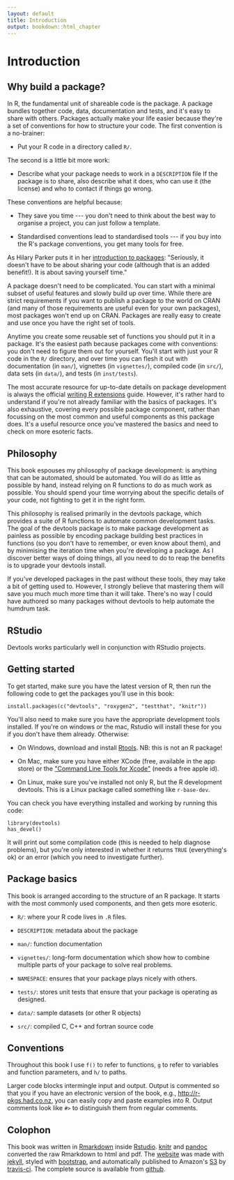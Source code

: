 ```yaml
---
layout: default
title: Introduction
output: bookdown::html_chapter
---
```


# Introduction

## Why build a package?

In R, the fundamental unit of shareable code is the package. A package bundles together code, data, documentation and tests, and it's easy to share with others. Packages actually make your life easier because they're a set of conventions for how to structure your code. The first convention is a no-brainer:

* Put your R code in a directory called `R/`.

The second is a little bit more work:

* Describe what your package needs to work in a `DESCRIPTION` file
  If the package is to share, also describe what it does, who can use it 
  (the license) and who to contact if things go wrong.

These conventions are helpful because:

* They save you time --- you don't need to think about the best way to organise
  a project, you can just follow a template.

* Standardised conventions lead to standardised tools --- if you buy into
  the R's package conventions, you get many tools for free.

As Hilary Parker puts it in her [introduction to packages](http://hilaryparker.com/2014/04/29/writing-an-r-package-from-scratch/): "Seriously, it doesn't have to be about sharing your code (although that is an added benefit!). It is about saving yourself time."

A package doesn't need to be complicated. You can start with a minimal subset of useful features and slowly build up over time. While there are strict requirements if you want to publish a package to the world on CRAN (and many of those requirements are useful even for your own packages), most packages won't end up on CRAN. Packages are really easy to create and use once you have the right set of tools.

Anytime you create some reusable set of functions you should put it in a package. It's the easiest path because packages come with conventions: you don't need to figure them out for yourself. You'll start with just your R code in the `R/` directory, and over time you can flesh it out with documentation (in `man/`), vignettes (in `vignettes/`), compiled code (in `src/`), data sets (in `data/`), and tests (in `inst/tests`).

The most accurate resource for up-to-date details on package development is always the official [writing R extensions][r-ext] guide. However, it's rather hard to understand if you're not already familiar with the basics of packages. It's also exhaustive, covering every possible package component, rather than focussing on the most common and useful components as this package does. It's a useful resource once you've mastered the basics and need to check on more esoteric facts.

## Philosophy

This book espouses my philosophy of package development: is anything that can be automated, should be automated. You will do as little as possible by hand, instead relying on R functions to do as much work as possible. You should spend your time worrying about the specific details of your code, not fighting to get it in the right form.

This philosophy is realised primarily in the devtools package, which provides a suite of R functions to automate common development tasks. The goal of the devtools package is to make package development as painless as possible by encoding package building best practices in functions (so you don't have to remember, or even know about them), and by minimising the iteration time when you're developing a package. As I discover better ways of doing things, all you need to do to reap the benefits is to upgrade your devtools install.

If you've developed packages in the past without these tools, they may take a bit of getting used to. However, I strongly believe that mastering them will save you much much more time than it will take. There's no way I could have authored so many packages without devtools to help automate the humdrum task.

## RStudio

Devtools works particularly well in conjunction with RStudio projects.

## Getting started

To get started, make sure you have the latest version of R, then run the following code to get the packages you'll use in this book:

```{r, eval = FALSE}
install.packages(c("devtools", "roxygen2", "testthat", "knitr"))
```

You'll also need to make sure you have the appropriate development tools installed. If you're on windows or the mac, Rstudio will install these for you if you don't have them already. Otherwise:

* On Windows, download and install [Rtools](http://cran.r-project.org/bin/windows/Rtools/). NB: this is not an R package!

* On Mac, make sure you have either XCode (free, available in the app store)
  or the ["Command Line Tools for Xcode"](http://developer.apple.com/downloads)
  (needs a free apple id).

* On Linux, make sure you've installed not only R, but the R development
  devtools. This is a Linux package called something like `r-base-dev`.

You can check you have everything installed and working by running this code:

```{r, message = FALSE}
library(devtools)
has_devel()
```

It will print out some compilation code (this is needed to help diagnose problems), but you're only interested in whether it returns `TRUE` (everything's ok) or an error (which you need to investigate further).

## Package basics

This book is arranged according to the structure of an R package. It starts with the most commonly used components, and then gets more esoteric.

* `R/`: where your R code lives in `.R` files.

* `DESCRIPTION`: metadata about the package

* `man/`: function documentation

* `vignettes/`: long-form documentation which show how to combine multiple 
  parts of your package to solve real problems.

* `NAMESPACE`: ensures that your package plays nicely with others.

* `tests/`: stores unit tests that ensure that your package is operating as
  designed.

* `data/`: sample datasets (or other R objects)

* `src/`: compiled C, C++ and fortran source code

## Conventions

Throughout this book I use `f()` to refer to functions, `g` to refer to variables and function parameters, and `h/` to paths. 

Larger code blocks intermingle input and output. Output is commented so that you if you have an electronic version of the book, e.g., <http://r-pkgs.had.co.nz>, you can easily copy and paste examples into R. Output comments look like `#>` to distinguish them from regular comments.

## Colophon

This book was written in [Rmarkdown](http://rmarkdown.rstudio.com/) inside [Rstudio](http://www.rstudio.com/ide/). [knitr](http://yihui.name/knitr/) and [pandoc](http://johnmacfarlane.net/pandoc/) converted the raw Rmarkdown to html and pdf. The [website](http://adv-r.had.co.nz) was made with [jekyll](http://jekyllrb.com/), styled with [bootstrap](http://getbootstrap.com/), and automatically published to Amazon's [S3](http://aws.amazon.com/s3/) by [travis-ci](https://travis-ci.org/). The complete source is available from [github](https://github.com/hadley/r-pkgs).

[r-ext]:http://cran.r-project.org/doc/manuals/R-exts.html#Creating-R-packages
